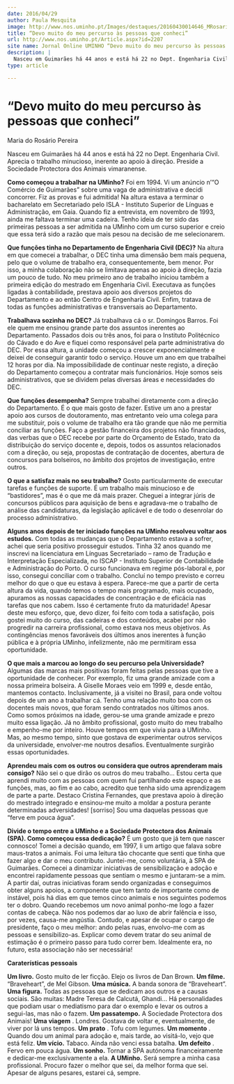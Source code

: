 ```yaml
---
date: 2016/04/29
author: Paula Mesquita
image: http://www.nos.uminho.pt/Images/destaques/20160430014646_MRosario3.jpg
title: “Devo muito do meu percurso às pessoas que conheci”
url: http://www.nos.uminho.pt/Article.aspx?id=2207
site name: Jornal Online UMINHO “Devo muito do meu percurso às pessoas que conheci”
description: |
  Nasceu em Guimarães há 44 anos e está há 22 no Dept. Engenharia Civil. Aprecia o trabalho minucioso, inerente ao apoio à direção. Preside a Sociedade Protectora dos Animais vimaranense.
type: article

---
```

# “Devo muito do meu percurso às pessoas que conheci”




Maria do Rosário Pereira

Nasceu em Guimarães há 44 anos e está há 22 no Dept. Engenharia Civil. Aprecia o trabalho minucioso, inerente ao apoio à direção. Preside a Sociedade Protectora dos Animais vimaranense.

**Como começou a trabalhar na UMinho?** 
Foi em 1994. Vi um anúncio n’“O Comércio de Guimarães” sobre uma vaga de administrativa e decidi concorrer. Fiz as provas e fui admitida! Na altura estava a terminar o bacharelato em Secretariado pelo ISLA - Instituto Superior de Línguas e Administração, em Gaia. Quando fiz a entrevista, em novembro de 1993, ainda me faltava terminar uma cadeira. Tenho ideia de ter sido das primeiras pessoas a ser admitida na UMinho com um curso superior e creio que essa terá sido a razão que mais pesou na decisão de me selecionarem.

**Que funções tinha no Departamento de Engenharia Civil (DEC)?** 
Na altura em que comecei a trabalhar, o DEC tinha uma dimensão bem mais pequena, pelo que o volume de trabalho era, consequentemente, bem menor. Por isso, a minha colaboração não se limitava apenas ao apoio à direção, fazia um pouco de tudo. No meu primeiro ano de trabalho iniciou também a primeira edição do mestrado em Engenharia Civil. Executava as funções ligadas à contabilidade, prestava apoio aos diversos projetos do Departamento e ao então Centro de Engenharia Civil. Enfim, tratava de todas as funções administrativas e transversais ao Departamento.

**Trabalhava sozinha no DEC?** 
Já trabalhava cá o sr. Domingos Barros. Foi ele quem me ensinou grande parte dos assuntos inerentes ao Departamento. Passados dois ou três anos, foi para o Instituto Politécnico do Cávado e do Ave e fiquei como responsável pela parte administrativa do DEC. Por essa altura, a unidade começou a crescer exponencialmente e deixei de conseguir garantir todo o serviço. Houve um ano em que trabalhei 12 horas por dia. Na impossibilidade de continuar neste registo, a direção do Departamento começou a contratar mais funcionários. Hoje somos seis administrativos, que se dividem pelas diversas áreas e necessidades do DEC.

**Que funções desempenha?** 
Sempre trabalhei diretamente com a direção do Departamento. É o que mais gosto de fazer. Estive um ano a prestar apoio aos cursos de doutoramento, mas entretanto veio uma colega para me substituir, pois o volume de trabalho era tão grande que não me permitia conciliar as funções. Faço a gestão financeira dos projetos não financiados, das verbas que o DEC recebe por parte do Orçamento de Estado, trato da distribuição do serviço docente e, depois, todos os assuntos relacionados com a direção, ou seja, propostas de contratação de docentes, abertura de concursos para bolseiros, no âmbito dos projetos de investigação, entre outros.

**O que a satisfaz mais no seu trabalho?** 
Gosto particularmente de executar tarefas e funções de suporte. É um trabalho mais minucioso e de “bastidores”, mas é o que me dá mais prazer. Cheguei a integrar júris de concursos públicos para aquisição de bens e agradava-me o trabalho de análise das candidaturas, da legislação aplicável e de todo o desenrolar do processo administrativo.

**Alguns anos depois de ter iniciado funções na UMinho resolveu voltar aos estudos.** 
Com todas as mudanças que o Departamento estava a sofrer, achei que seria positivo prosseguir estudos. Tinha 32 anos quando me inscrevi na licenciatura em Línguas Secretariado – ramo de Tradução e Interpretação Especializada, no ISCAP - Instituto Superior de Contabilidade e Administração do Porto. O curso funcionava em regime pós-laboral e, por isso, consegui conciliar com o trabalho. Concluí no tempo previsto e correu melhor do que o que eu estava à espera. Parece-me que a partir de certa altura da vida, quando temos o tempo mais programado, mais ocupado, apuramos as nossas capacidades de concentração e de eficácia nas tarefas que nos cabem. Isso é certamente fruto da maturidade! Apesar deste meu esforço, que, devo dizer, foi feito com toda a satisfação, pois gostei muito do curso, das cadeiras e dos conteúdos, acabei por não progredir na carreira profissional, como estava nos meus objetivos. As contingências menos favoráveis dos últimos anos inerentes à função pública e à própria UMinho, infelizmente, não me permitiram essa oportunidade.

**O que mais a marcou ao longo do seu percurso pela Universidade?** 
Algumas das marcas mais positivas foram feitas pelas pessoas que tive a oportunidade de conhecer. Por exemplo, fiz uma grande amizade com a nossa primeira bolseira. A Giselle Moraes veio em 1999 e, desde então, mantemos contacto. Inclusivamente, já a visitei no Brasil, para onde voltou depois de um ano a trabalhar cá. Tenho uma relação muito boa com os docentes mais novos, que foram sendo contratados nos últimos anos. Como somos próximos na idade, gerou-se uma grande amizade e prezo muito essa ligação. Já no âmbito profissional, gosto muito do meu trabalho e empenho-me por inteiro. Houve tempos em que vivia para a UMinho. Mas, ao mesmo tempo, sinto que gostava de experimentar outros serviços da universidade, envolver-me noutros desafios. Eventualmente surgirão essas oportunidades.

**Aprendeu mais com os outros ou considera que outros aprenderam mais consigo?** 
Não sei o que dirão os outros do meu trabalho… Estou certa que aprendi muito com as pessoas com quem fui partilhando este espaço e as funções, mas, ao fim e ao cabo, acredito que tenha sido uma aprendizagem de parte a parte. Destaco Cristina Fernandes, que prestava apoio à direção do mestrado integrado e ensinou-me muito a moldar a postura perante determinadas adversidades! [sorriso] Sou uma daquelas pessoas que “ferve em pouca água”.

**Divide o tempo entre a UMinho e a Sociedade Protectora dos Animais (SPA). Como começou essa dedicação?** 
É um gosto que já tem que nascer connosco! Tomei a decisão quando, em 1997, li um artigo que falava sobre maus-tratos a animais. Foi uma leitura tão chocante que senti que tinha que fazer algo e dar o meu contributo. Juntei-me, como voluntária, à SPA de Guimarães. Comecei a dinamizar iniciativas de sensibilização e adoção e encontrei rapidamente pessoas que sentiam o mesmo e juntaram-se a mim. A partir daí, outras iniciativas foram sendo organizadas e conseguimos obter alguns apoios, a componente que tem tanto de importante como de instável, pois há dias em que temos cinco animais e nos seguintes podemos ter o dobro. Quando recebemos um novo animal ponho-me logo a fazer contas de cabeça. Não nos podemos dar ao luxo de abrir falência e isso, por vezes, causa-me angústia. Contudo, e apesar de ocupar o cargo de presidente, faço o meu melhor: ando pelas ruas, envolvo-me com as pessoas e sensibilizo-as. Explicar como devem tratar do seu animal de estimação é o primeiro passo para tudo correr bem. Idealmente era, no futuro, esta associação não ser necessária!


**Caraterísticas pessoais** 


**Um livro.** Gosto muito de ler ficção. Elejo os livros de Dan Brown.
**Um filme.**  “Braveheart”, de Mel Gibson.
**Uma música.**  A banda sonora de “Braveheart”.
**Uma figura.**  Todas as pessoas que se dedicam aos outros e a causas sociais. São muitas: Madre Teresa de Calcutá, Ghandi… Há personalidades que podiam usar o mediatismo para dar o exemplo e levar os outros a segui-las, mas não o fazem.
**Um passatempo.**  A Sociedade Protectora dos Animais!
**Uma viagem** . Londres. Gostava de voltar e, eventualmente, de viver por lá uns tempos.
**Um prato** . Tofu com legumes.
**Um momento** . Quando dou um animal para adoção e, mais tarde, ao visitá-lo, vejo que está feliz.
**Um vício.**  Tabaco. Ainda não venci essa batalha.
**Um defeito** . Fervo em pouca água.
**Um sonho.**  Tornar a SPA autónoma financeiramente e dedicar-me exclusivamente a ela.
**A UMinho.**  Será sempre a minha casa profissional. Procuro fazer o melhor que sei, da melhor forma que sei. Apesar de alguns pesares, estarei cá, sempre.
